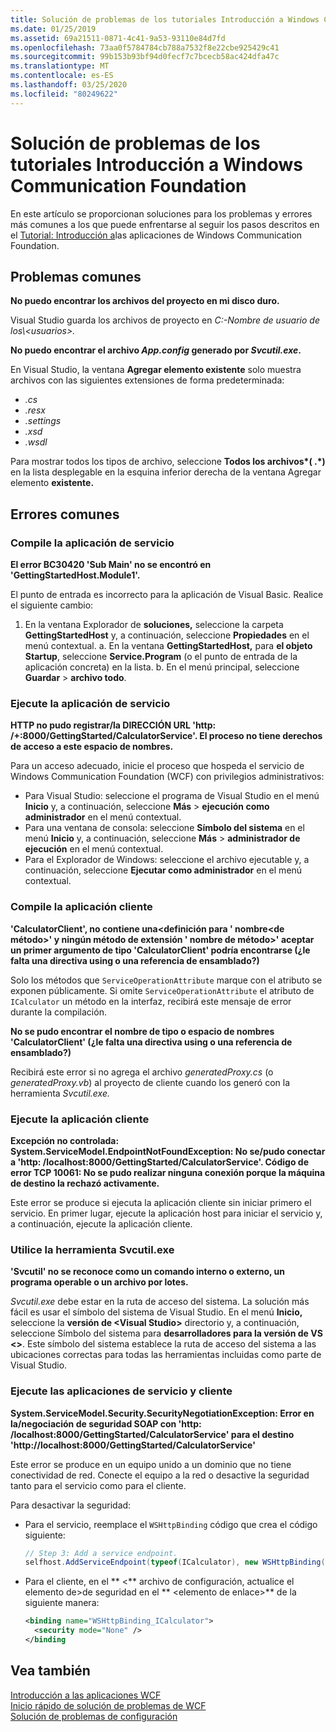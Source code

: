 ```yaml
---
title: Solución de problemas de los tutoriales Introducción a Windows Communication Foundation
ms.date: 01/25/2019
ms.assetid: 69a21511-0871-4c41-9a53-93110e84d7fd
ms.openlocfilehash: 73aa0f5784784cb788a7532f8e22cbe925429c41
ms.sourcegitcommit: 99b153b93bf94d0fecf7c7bcecb58ac424dfa47c
ms.translationtype: MT
ms.contentlocale: es-ES
ms.lasthandoff: 03/25/2020
ms.locfileid: "80249622"
---
```

# <a name="troubleshoot-the-get-started-with-windows-communication-foundation-tutorials"></a>Solución de problemas de los tutoriales Introducción a Windows Communication Foundation

En este artículo se proporcionan soluciones para los problemas y errores más comunes a los que puede enfrentarse al seguir los pasos descritos en el [Tutorial: Introducción a](getting-started-tutorial.md)las aplicaciones de Windows Communication Foundation.
  
## <a name="common-problems"></a>Problemas comunes

**No puedo encontrar los archivos del proyecto en mi disco duro.**

 Visual Studio guarda los archivos de proyecto en *C:-Nombre de usuario de los\\&lt;usuarios&gt;.*  

**No puedo encontrar el archivo *App.config* generado por *Svcutil.exe*.**

 En Visual Studio, la ventana **Agregar elemento existente** solo muestra archivos con las siguientes extensiones de forma predeterminada:

- *.cs*
- *.resx*
- *.settings*
- *.xsd*
- *.wsdl*

Para mostrar todos los tipos de archivo, seleccione **Todos los archivos\*( .\*)** en la lista desplegable en la esquina inferior derecha de la ventana Agregar elemento **existente.**  
  
## <a name="common-errors"></a>Errores comunes

### <a name="compile-the-service-application"></a>Compile la aplicación de servicio

**El error BC30420 'Sub Main' no se encontró en 'GettingStartedHost.Module1'.**

El punto de entrada es incorrecto para la aplicación de Visual Basic. Realice el siguiente cambio:

   1. En la ventana Explorador de **soluciones,** seleccione la carpeta **GettingStartedHost** y, a continuación, seleccione **Propiedades** en el menú contextual.
    a. En la ventana **GettingStartedHost,** para **el objeto Startup**, seleccione **Service.Program** (o el punto de entrada de la aplicación concreta) en la lista.
    b. En el menú principal, seleccione **Guardar** > **archivo todo**.

### <a name="run-the-service-application"></a>Ejecute la aplicación de servicio

**HTTP no pudo registrar\/la DIRECCIÓN URL 'http: /+:8000/GettingStarted/CalculatorService'. El proceso no tiene derechos de acceso a este espacio de nombres.**

 Para un acceso adecuado, inicie el proceso que hospeda el servicio de Windows Communication Foundation (WCF) con privilegios administrativos:

- Para Visual Studio: seleccione el programa de Visual Studio en el menú **Inicio** y, a continuación, seleccione **Más** > **ejecución como administrador** en el menú contextual.
- Para una ventana de consola: seleccione **Símbolo del sistema** en el menú **Inicio** y, a continuación, seleccione **Más** > **administrador de ejecución** en el menú contextual.
- Para el Explorador de Windows: seleccione el archivo ejecutable y, a continuación, seleccione **Ejecutar como administrador** en el menú contextual.

### <a name="compile-the-client-application"></a>Compile la aplicación cliente

**'CalculatorClient', no contiene una\<definición para ' nombre\<de método>' y ningún método de extensión ' nombre de método>' aceptar un primer argumento de tipo 'CalculatorClient' podría encontrarse (¿le falta una directiva using o una referencia de ensamblado?)**  

Solo los métodos que `ServiceOperationAttribute` marque con el atributo se exponen públicamente. Si omite `ServiceOperationAttribute` el atributo de `ICalculator` un método en la interfaz, recibirá este mensaje de error durante la compilación.  

**No se pudo encontrar el nombre de tipo o espacio de nombres 'CalculatorClient' (¿le falta una directiva using o una referencia de ensamblado?)**

 Recibirá este error si no agrega el archivo *generatedProxy.cs* (o *generatedProxy.vb*) al proyecto de cliente cuando los generó con la herramienta *Svcutil.exe.*  

### <a name="run-the-client-application"></a>Ejecute la aplicación cliente

**Excepción no controlada: System.ServiceModel.EndpointNotFoundException: No se\/pudo conectar a 'http: /localhost:8000/GettingStarted/CalculatorService'. Código de error TCP 10061: No se pudo realizar ninguna conexión porque la máquina de destino la rechazó activamente.**

Este error se produce si ejecuta la aplicación cliente sin iniciar primero el servicio. En primer lugar, ejecute la aplicación host para iniciar el servicio y, a continuación, ejecute la aplicación cliente.

### <a name="use-the-svcutilexe-tool"></a>Utilice la herramienta Svcutil.exe

**'Svcutil' no se reconoce como un comando interno o externo, un programa operable o un archivo por lotes.**

 *Svcutil.exe* debe estar en la ruta de acceso del sistema. La solución más fácil es usar el símbolo del sistema de Visual Studio. En el menú **Inicio,** seleccione la **versión de \<Visual Studio>** directorio y, a continuación, seleccione Símbolo del sistema para **desarrolladores para la versión de VS \<>**. Este símbolo del sistema establece la ruta de acceso del sistema a las ubicaciones correctas para todas las herramientas incluidas como parte de Visual Studio.  
  
### <a name="run-the-service-and-client-applications"></a>Ejecute las aplicaciones de servicio y cliente

**System.ServiceModel.Security.SecurityNegotiationException: Error en la\/negociación de seguridad SOAP con 'http: /localhost:8000/GettingStarted/CalculatorService' para el destino 'http:\//localhost:8000/GettingStarted/CalculatorService'**  

Este error se produce en un equipo unido a un dominio que no tiene conectividad de red. Conecte el equipo a la red o desactive la seguridad tanto para el servicio como para el cliente.

Para desactivar la seguridad:

- Para el servicio, reemplace el `WSHttpBinding` código que crea el código siguiente:  
  
    ```csharp
    // Step 3: Add a service endpoint.
    selfhost.AddServiceEndpoint(typeof(ICalculator), new WSHttpBinding(SecurityMode.None), "CalculatorService");  
    ```

- Para el cliente, en el ** \<** archivo de configuración, actualice el elemento de>de seguridad en el ** \<elemento de enlace>** de la siguiente manera:  
  
    ```xml
    <binding name="WSHttpBinding_ICalculator">
      <security mode="None" />
    </binding
    ```  

## <a name="see-also"></a>Vea también  
 [Introducción a las aplicaciones WCF](getting-started-tutorial.md)  
 [Inicio rápido de solución de problemas de WCF](wcf-troubleshooting-quickstart.md)  
 [Solución de problemas de configuración](troubleshooting-setup-issues.md)
